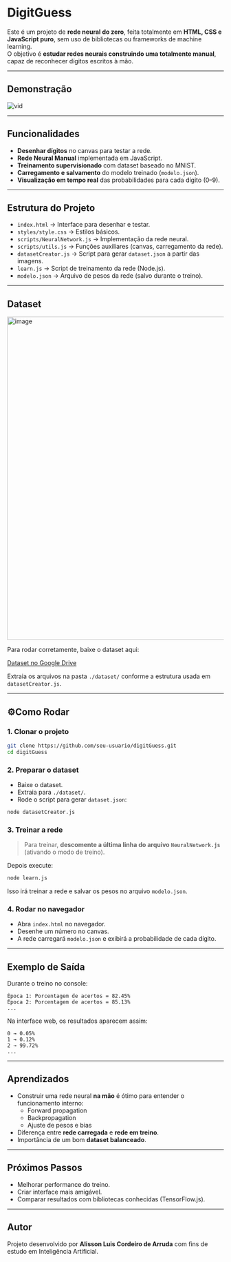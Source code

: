 # DigitGuess

Este é um projeto de **rede neural do zero**, feita totalmente em **HTML, CSS e JavaScript puro**, sem uso de bibliotecas ou frameworks de machine learning.  
O objetivo é **estudar redes neurais construindo uma totalmente manual**, capaz de reconhecer dígitos escritos à mão.

---

## Demonstração

![vid](https://github.com/user-attachments/assets/994e0a15-1ff4-4502-825f-1d92b458da6e)

---

## Funcionalidades

- **Desenhar dígitos** no canvas para testar a rede.  
- **Rede Neural Manual** implementada em JavaScript.  
- **Treinamento supervisionado** com dataset baseado no MNIST.  
- **Carregamento e salvamento** do modelo treinado (`modelo.json`).  
- **Visualização em tempo real** das probabilidades para cada dígito (0–9).  

---

## Estrutura do Projeto

- `index.html` → Interface para desenhar e testar.  
- `styles/style.css` → Estilos básicos.  
- `scripts/NeuralNetwork.js` → Implementação da rede neural.  
- `scripts/utils.js` → Funções auxiliares (canvas, carregamento da rede).  
- `datasetCreator.js` → Script para gerar `dataset.json` a partir das imagens.  
- `learn.js` → Script de treinamento da rede (Node.js).  
- `modelo.json` → Arquivo de pesos da rede (salvo durante o treino).  

---

## Dataset

<img width="1212" height="750" alt="image" src="https://github.com/user-attachments/assets/3d1bf803-a6e1-4206-8959-9c862008ee32" />

Para rodar corretamente, baixe o dataset aqui:

[Dataset no Google Drive](https://drive.google.com/file/d/1wb-8vF9h7MS1aH42LIOW962UpfPxgFpf/view?usp=sharing)

Extraia os arquivos na pasta `./dataset/` conforme a estrutura usada em `datasetCreator.js`.

---

## ⚙Como Rodar

### 1. Clonar o projeto
```bash
git clone https://github.com/seu-usuario/digitGuess.git
cd digitGuess
```

### 2. Preparar o dataset
- Baixe o dataset.  
- Extraia para `./dataset/`.  
- Rode o script para gerar `dataset.json`:  
```bash
node datasetCreator.js
```

### 3. Treinar a rede
> Para treinar, **descomente a última linha do arquivo `NeuralNetwork.js`** (ativando o modo de treino).

Depois execute:
```bash
node learn.js
```

Isso irá treinar a rede e salvar os pesos no arquivo `modelo.json`.

### 4. Rodar no navegador
- Abra `index.html` no navegador.  
- Desenhe um número no canvas.  
- A rede carregará `modelo.json` e exibirá a probabilidade de cada dígito.  

---

## Exemplo de Saída

Durante o treino no console:

```
Época 1: Porcentagem de acertos = 82.45%
Época 2: Porcentagem de acertos = 85.13%
...
```

Na interface web, os resultados aparecem assim:

```
0 → 0.05%
1 → 0.12%
2 → 99.72%   
...
```

---

## Aprendizados

- Construir uma rede neural **na mão** é ótimo para entender o funcionamento interno:  
  - Forward propagation  
  - Backpropagation  
  - Ajuste de pesos e bias  
- Diferença entre **rede carregada** e **rede em treino**.  
- Importância de um bom **dataset balanceado**.  

---

## Próximos Passos

- Melhorar performance do treino.  
- Criar interface mais amigável.  
- Comparar resultados com bibliotecas conhecidas (TensorFlow.js).  

---

## Autor

Projeto desenvolvido por **Alisson Luis Cordeiro de Arruda** com fins de estudo em Inteligência Artificial.  
